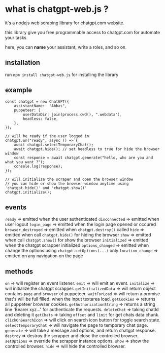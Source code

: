 
# what is chatgpt-web.js ?

it's a nodejs web scraping library for chatgpt.com website.

this library give you free programmable access to chatgpt.com for automate your tasks.

here, you can **name** your assistant, write a roles, and so on.

  

## installation

run `npm install chatgpt-web.js` for installing the library

  

## example

```
const chatgpt = new ChatGPT({
	assistantName:  "Abbas",
	puppeteer: {
		userDataDir: join(process.cwd(), ".webdata"),
		headless: false,
	},
});

// will be ready if the user logged in
chatgpt.on("ready", async () => {
	await chatgpt.selectTemporaryChat();
	await chatgpt.hide(); // set headless to true for hide the browser window
	const response = await chatgpt.generate("hello, who are you and what you want ?");
	console.log(response);
});

// will initialize the scraper and open the browser window
// you can hide or show the browser window anytime using 'chatgpt.hide()' and 'chatgpt.show()'
chatgpt.initialize();
```

## events
`ready` => emitted when the user authenticated
`disconnected` => emitted when user logout
`login_page` => emitted when the login page opened or occured
`browser_destroyed` => emitted when `chatgpt.destroy()` called
`hide` => emitted when call `chatgpt.hide()` for hiding the browser
`show` => emitted when call `chatgpt.show()` for show the browser
`initialized` => emitted when the chatgpt scrapper initialized
`options_changed` => emitted when change the options using `chatgpt.setOptions(...)` only
`location_change` => emitted on any navigation on the page


## methods
`on` => will register an event listener.
`emit` => will emit an event.
`initalize` => will initialize the chatgpt scrapper.
`getInitializedData` => will return object contains `page` and `browser` of puppeteer.
`waitForLoad` => will return a promise that's will be full filled. when the input textarea load.
`getCookies` => returns all puppeteer browser cookies.
`getAuthorizationString` => returns a string line 'Bearer xyz...' for authenticate the requests.
`deleteChat` => taking chatId and deleting it
`getChats` => taking `offset` and `limit` for get chats data chunk.
`clickOnSearchIcon` => will click on search icon button for toggle search state.
`selectTemporaryChat` => will navigate the page to temporary chat page.
`generate` => will take a message and options, and return chatgpt response.
`destroy` => destroy the scrapper and close the controlled browser.
`setOptions` => override the scrapper instance options.
`show` => show the controlled browser.
`hide` => will hide the controlled browser.